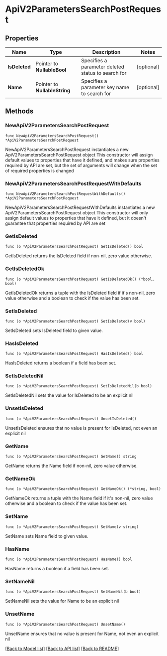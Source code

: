 # ApiV2ParametersSearchPostRequest

## Properties

Name | Type | Description | Notes
------------ | ------------- | ------------- | -------------
**IsDeleted** | Pointer to **NullableBool** | Specifies a parameter deleted status to search for | [optional] 
**Name** | Pointer to **NullableString** | Specifies a parameter key name to search for | [optional] 

## Methods

### NewApiV2ParametersSearchPostRequest

`func NewApiV2ParametersSearchPostRequest() *ApiV2ParametersSearchPostRequest`

NewApiV2ParametersSearchPostRequest instantiates a new ApiV2ParametersSearchPostRequest object
This constructor will assign default values to properties that have it defined,
and makes sure properties required by API are set, but the set of arguments
will change when the set of required properties is changed

### NewApiV2ParametersSearchPostRequestWithDefaults

`func NewApiV2ParametersSearchPostRequestWithDefaults() *ApiV2ParametersSearchPostRequest`

NewApiV2ParametersSearchPostRequestWithDefaults instantiates a new ApiV2ParametersSearchPostRequest object
This constructor will only assign default values to properties that have it defined,
but it doesn't guarantee that properties required by API are set

### GetIsDeleted

`func (o *ApiV2ParametersSearchPostRequest) GetIsDeleted() bool`

GetIsDeleted returns the IsDeleted field if non-nil, zero value otherwise.

### GetIsDeletedOk

`func (o *ApiV2ParametersSearchPostRequest) GetIsDeletedOk() (*bool, bool)`

GetIsDeletedOk returns a tuple with the IsDeleted field if it's non-nil, zero value otherwise
and a boolean to check if the value has been set.

### SetIsDeleted

`func (o *ApiV2ParametersSearchPostRequest) SetIsDeleted(v bool)`

SetIsDeleted sets IsDeleted field to given value.

### HasIsDeleted

`func (o *ApiV2ParametersSearchPostRequest) HasIsDeleted() bool`

HasIsDeleted returns a boolean if a field has been set.

### SetIsDeletedNil

`func (o *ApiV2ParametersSearchPostRequest) SetIsDeletedNil(b bool)`

 SetIsDeletedNil sets the value for IsDeleted to be an explicit nil

### UnsetIsDeleted
`func (o *ApiV2ParametersSearchPostRequest) UnsetIsDeleted()`

UnsetIsDeleted ensures that no value is present for IsDeleted, not even an explicit nil
### GetName

`func (o *ApiV2ParametersSearchPostRequest) GetName() string`

GetName returns the Name field if non-nil, zero value otherwise.

### GetNameOk

`func (o *ApiV2ParametersSearchPostRequest) GetNameOk() (*string, bool)`

GetNameOk returns a tuple with the Name field if it's non-nil, zero value otherwise
and a boolean to check if the value has been set.

### SetName

`func (o *ApiV2ParametersSearchPostRequest) SetName(v string)`

SetName sets Name field to given value.

### HasName

`func (o *ApiV2ParametersSearchPostRequest) HasName() bool`

HasName returns a boolean if a field has been set.

### SetNameNil

`func (o *ApiV2ParametersSearchPostRequest) SetNameNil(b bool)`

 SetNameNil sets the value for Name to be an explicit nil

### UnsetName
`func (o *ApiV2ParametersSearchPostRequest) UnsetName()`

UnsetName ensures that no value is present for Name, not even an explicit nil

[[Back to Model list]](../README.md#documentation-for-models) [[Back to API list]](../README.md#documentation-for-api-endpoints) [[Back to README]](../README.md)


